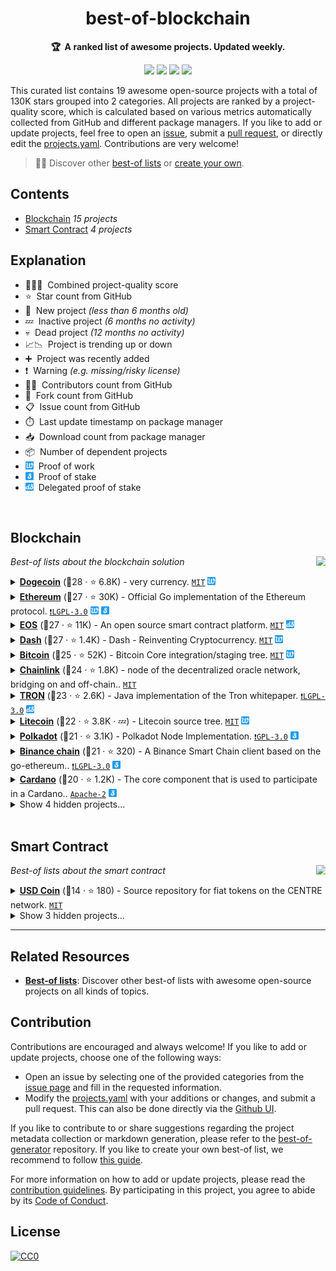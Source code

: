 <!-- markdownlint-disable -->
<h1 align="center">
    best-of-blockchain
    <br>
</h1>

<p align="center">
    <strong>🏆&nbsp; A ranked list of awesome projects. Updated weekly.</strong>
</p>

<p align="center">
    <a href="https://best-of.org" title="Best-of Badge"><img src="http://bit.ly/3o3EHNN"></a>
    <a href="#Contents" title="Project Count"><img src="https://img.shields.io/badge/projects-19-blue.svg?color=5ac4bf"></a>
    <a href="#Contribution" title="Contributions are welcome"><img src="https://img.shields.io/badge/contributions-welcome-green.svg"></a>
    <a href="https://github.com/gavincyi/best-of-blockchain/releases" title="Best-of Updates"><img src="https://img.shields.io/github/release-date/gavincyi/best-of-blockchain?color=green&label=updated"></a>
</p>

This curated list contains 19 awesome open-source projects with a total of 130K stars grouped into 2 categories. All projects are ranked by a project-quality score, which is calculated based on various metrics automatically collected from GitHub and different package managers. If you like to add or update projects, feel free to open an [issue](https://github.com/gavincyi/best-of-blockchain/issues/new/choose), submit a [pull request](https://github.com/gavincyi/best-of-blockchain/pulls), or directly edit the [projects.yaml](https://github.com/gavincyi/best-of-blockchain/edit/main/projects.yaml). Contributions are very welcome!

> 🧙‍♂️  Discover other [best-of lists](https://best-of.org) or [create your own](https://github.com/best-of-lists/best-of/blob/main/create-best-of-list.md).

## Contents

- [Blockchain](#blockchain) _15 projects_
- [Smart Contract](#smart-contract) _4 projects_

## Explanation
- 🥇🥈🥉&nbsp; Combined project-quality score
- ⭐️&nbsp; Star count from GitHub
- 🐣&nbsp; New project _(less than 6 months old)_
- 💤&nbsp; Inactive project _(6 months no activity)_
- 💀&nbsp; Dead project _(12 months no activity)_
- 📈📉&nbsp; Project is trending up or down
- ➕&nbsp; Project was recently added
- ❗️&nbsp; Warning _(e.g. missing/risky license)_
- 👨‍💻&nbsp; Contributors count from GitHub
- 🔀&nbsp; Fork count from GitHub
- 📋&nbsp; Issue count from GitHub
- ⏱️&nbsp; Last update timestamp on package manager
- 📥&nbsp; Download count from package manager
- 📦&nbsp; Number of dependent projects
- <img src="icons/PoW.png" style="display:inline;" width="13" height="13">&nbsp; Proof of work
- <img src="icons/PoS.png" style="display:inline;" width="13" height="13">&nbsp; Proof of stake
- <img src="icons/dPoS.png" style="display:inline;" width="13" height="13">&nbsp; Delegated proof of stake

<br>

## Blockchain

<a href="#contents"><img align="right" width="15" height="15" src="https://bit.ly/382Vmvi" alt="Back to top"></a>

_Best-of lists about the blockchain solution_

<details><summary><b><a href="https://github.com/dogecoin/dogecoin">Dogecoin</a></b> (🥇28 ·  ⭐ 6.8K) - very currency. <code><a href="http://bit.ly/34MBwT8">MIT</a></code> <code><img src="icons/PoW.png" style="display:inline;" width="13" height="13"></code></summary>

- [GitHub](https://github.com/dogecoin/dogecoin) (👨‍💻 550 · 🔀 1.3K · 📥 7.7M · 📋 630 - 16% open · ⏱️ 28.02.2021):

	```
	git clone https://github.com/dogecoin/dogecoin
	```
</details>
<details><summary><b><a href="https://github.com/ethereum/go-ethereum">Ethereum</a></b> (🥇27 ·  ⭐ 30K) - Official Go implementation of the Ethereum protocol. <code><a href="http://bit.ly/37RvQcA">❗️LGPL-3.0</a></code> <code><img src="icons/PoW.png" style="display:inline;" width="13" height="13"></code> <code><img src="icons/PoS.png" style="display:inline;" width="13" height="13"></code></summary>

- [GitHub](https://github.com/ethereum/go-ethereum) (👨‍💻 590 · 🔀 10K · 📥 110K · 📋 5.5K - 3% open · ⏱️ 22.04.2021):

	```
	git clone https://github.com/ethereum/go-ethereum
	```
</details>
<details><summary><b><a href="https://github.com/EOSIO/eos">EOS</a></b> (🥇27 ·  ⭐ 11K) - An open source smart contract platform. <code><a href="http://bit.ly/34MBwT8">MIT</a></code> <code><img src="icons/dPoS.png" style="display:inline;" width="13" height="13"></code></summary>

- [GitHub](https://github.com/EOSIO/eos) (👨‍💻 260 · 🔀 3.3K · 📥 65K · 📋 4.9K - 5% open · ⏱️ 19.04.2021):

	```
	git clone https://github.com/EOSIO/eos
	```
</details>
<details><summary><b><a href="https://github.com/dashpay/dash">Dash</a></b> (🥇27 ·  ⭐ 1.4K) - Dash - Reinventing Cryptocurrency. <code><a href="http://bit.ly/34MBwT8">MIT</a></code> <code><img src="icons/PoW.png" style="display:inline;" width="13" height="13"></code></summary>

- [GitHub](https://github.com/dashpay/dash) (👨‍💻 500 · 🔀 1.1K · 📥 85M · 📋 570 - 13% open · ⏱️ 15.11.2020):

	```
	git clone https://github.com/dashpay/dash
	```
</details>
<details><summary><b><a href="https://github.com/bitcoin/bitcoin">Bitcoin</a></b> (🥈25 ·  ⭐ 52K) - Bitcoin Core integration/staging tree. <code><a href="http://bit.ly/34MBwT8">MIT</a></code> <code><img src="icons/PoW.png" style="display:inline;" width="13" height="13"></code></summary>

- [GitHub](https://github.com/bitcoin/bitcoin) (👨‍💻 960 · 🔀 19K · 📋 6.2K - 9% open · ⏱️ 22.04.2021):

	```
	git clone https://github.com/bitcoin/bitcoin
	```
</details>
<details><summary><b><a href="https://github.com/smartcontractkit/chainlink">Chainlink</a></b> (🥈24 ·  ⭐ 1.8K) - node of the decentralized oracle network, bridging on and off-chain.. <code><a href="http://bit.ly/34MBwT8">MIT</a></code></summary>

- [GitHub](https://github.com/smartcontractkit/chainlink) (👨‍💻 84 · 🔀 460 · 📦 180 · 📋 200 - 17% open · ⏱️ 22.04.2021):

	```
	git clone https://github.com/smartcontractkit/chainlink
	```
</details>
<details><summary><b><a href="https://github.com/tronprotocol/java-tron">TRON</a></b> (🥉23 ·  ⭐ 2.6K) - Java implementation of the Tron whitepaper. <code><a href="http://bit.ly/37RvQcA">❗️LGPL-3.0</a></code> <code><img src="icons/dPoS.png" style="display:inline;" width="13" height="13"></code></summary>

- [GitHub](https://github.com/tronprotocol/java-tron) (👨‍💻 220 · 🔀 800 · 📥 61K · 📋 800 - 2% open · ⏱️ 18.03.2021):

	```
	git clone https://github.com/tronprotocol/java-tron
	```
</details>
<details><summary><b><a href="https://github.com/litecoin-project/litecoin">Litecoin</a></b> (🥉22 ·  ⭐ 3.8K · 💤) - Litecoin source tree. <code><a href="http://bit.ly/34MBwT8">MIT</a></code> <code><img src="icons/PoW.png" style="display:inline;" width="13" height="13"></code></summary>

- [GitHub](https://github.com/litecoin-project/litecoin) (👨‍💻 760 · 🔀 2.5K · 📋 410 - 12% open · ⏱️ 29.04.2020):

	```
	git clone https://github.com/litecoin-project/litecoin
	```
</details>
<details><summary><b><a href="https://github.com/paritytech/polkadot">Polkadot</a></b> (🥉21 ·  ⭐ 3.1K) - Polkadot Node Implementation. <code><a href="http://bit.ly/2M0xdwT">❗️GPL-3.0</a></code> <code><img src="icons/PoS.png" style="display:inline;" width="13" height="13"></code></summary>

- [GitHub](https://github.com/paritytech/polkadot) (👨‍💻 110 · 🔀 610 · 📥 20K · 📋 800 - 26% open · ⏱️ 22.04.2021):

	```
	git clone https://github.com/paritytech/polkadot
	```
</details>
<details><summary><b><a href="https://github.com/binance-chain/bsc">Binance chain</a></b> (🥉21 ·  ⭐ 320) - A Binance Smart Chain client based on the go-ethereum.. <code><a href="http://bit.ly/37RvQcA">❗️LGPL-3.0</a></code> <code><img src="icons/PoS.png" style="display:inline;" width="13" height="13"></code></summary>

- [GitHub](https://github.com/binance-chain/bsc) (👨‍💻 510 · 🔀 110 · 📥 11K · 📋 98 - 36% open · ⏱️ 03.04.2021):

	```
	git clone https://github.com/binance-chain/bsc
	```
</details>
<details><summary><b><a href="https://github.com/input-output-hk/cardano-node">Cardano</a></b> (🥉20 ·  ⭐ 1.2K) - The core component that is used to participate in a Cardano.. <code><a href="http://bit.ly/3nYMfla">Apache-2</a></code> <code><img src="icons/PoS.png" style="display:inline;" width="13" height="13"></code></summary>

- [GitHub](https://github.com/input-output-hk/cardano-node) (👨‍💻 76 · 🔀 220 · 📋 780 - 28% open · ⏱️ 22.04.2021):

	```
	git clone https://github.com/input-output-hk/cardano-node
	```
</details>
<details><summary>Show 4 hidden projects...</summary>

- <b><a href="https://github.com/monero-project/monero">Monero</a></b> (🥉22 ·  ⭐ 5.7K) - Monero: the secure, private, untraceable cryptocurrency. <code>❗Unlicensed</code> <code><img src="icons/PoW.png" style="display:inline;" width="13" height="13"></code>
- <b><a href="https://github.com/zcash/zcash">Zcash</a></b> (🥉21 ·  ⭐ 4.4K) - Zcash - Internet Money. <code>❗Unlicensed</code> <code><img src="icons/PoW.png" style="display:inline;" width="13" height="13"></code>
- <b><a href="https://github.com/stellar/stellar-core">Stellar</a></b> (🥉18 ·  ⭐ 2.7K) - stellar-core is the reference implementation for the peer.. <code>❗Unlicensed</code> <code><img src="icons/PoS.png" style="display:inline;" width="13" height="13"></code>
- <b><a href="https://github.com/terra-project/core">Terra</a></b> (🥉15 ·  ⭐ 240) - GO implementation of the Terra Protocol. <code>❗Unlicensed</code> <code><img src="icons/dPoS.png" style="display:inline;" width="13" height="13"></code>
</details>
<br>

## Smart Contract

<a href="#contents"><img align="right" width="15" height="15" src="https://bit.ly/382Vmvi" alt="Back to top"></a>

_Best-of lists about the smart contract_

<details><summary><b><a href="https://github.com/centrehq/centre-tokens">USD Coin</a></b> (🥈14 ·  ⭐ 180) - Source repository for fiat tokens on the CENTRE network. <code><a href="http://bit.ly/34MBwT8">MIT</a></code></summary>

- [GitHub](https://github.com/centrehq/centre-tokens) (👨‍💻 13 · 🔀 110 · ⏱️ 18.02.2021):

	```
	git clone https://github.com/centrehq/centre-tokens
	```
</details>
<details><summary>Show 3 hidden projects...</summary>

- <b><a href="https://github.com/pancakeswap/pancake-swap-core">Pancake swap</a></b> (🥇15 ·  ⭐ 74 · 💤) - Core smart contracts. <code><a href="http://bit.ly/2M0xdwT">❗️GPL-3.0</a></code>
- <b><a href="https://github.com/paxosglobal/pax-contracts">Paxos</a></b> (🥉11 ·  ⭐ 60) - Solidity smart contracts for the Paxos Standard ERC20 stablecoin PAX. <code><a href="http://bit.ly/34MBwT8">MIT</a></code>
- <b><a href="https://github.com/paxosglobal/busd-contract">Binance USD</a></b> (🥉9 ·  ⭐ 18) - Solidity smart contracts for the Binance USD. <code><a href="http://bit.ly/34MBwT8">MIT</a></code>
</details>

---

## Related Resources

- [**Best-of lists**](https://best-of.org): Discover other best-of lists with awesome open-source projects on all kinds of topics.

## Contribution

Contributions are encouraged and always welcome! If you like to add or update projects, choose one of the following ways:

- Open an issue by selecting one of the provided categories from the [issue page](https://github.com/gavincyi/best-of-blockchain/issues/new/choose) and fill in the requested information.
- Modify the [projects.yaml](https://github.com/gavincyi/best-of-blockchain/blob/main/projects.yaml) with your additions or changes, and submit a pull request. This can also be done directly via the [Github UI](https://github.com/gavincyi/best-of-blockchain/edit/main/projects.yaml).

If you like to contribute to or share suggestions regarding the project metadata collection or markdown generation, please refer to the [best-of-generator](https://github.com/best-of-lists/best-of-generator) repository. If you like to create your own best-of list, we recommend to follow [this guide](https://github.com/best-of-lists/best-of/blob/main/create-best-of-list.md).

For more information on how to add or update projects, please read the [contribution guidelines](https://github.com/gavincyi/best-of-blockchain/blob/main/CONTRIBUTING.md). By participating in this project, you agree to abide by its [Code of Conduct](https://github.com/gavincyi/best-of-blockchain/blob/main/.github/CODE_OF_CONDUCT.md).

## License

[![CC0](https://mirrors.creativecommons.org/presskit/buttons/88x31/svg/by-sa.svg)](https://creativecommons.org/licenses/by-sa/4.0/)
